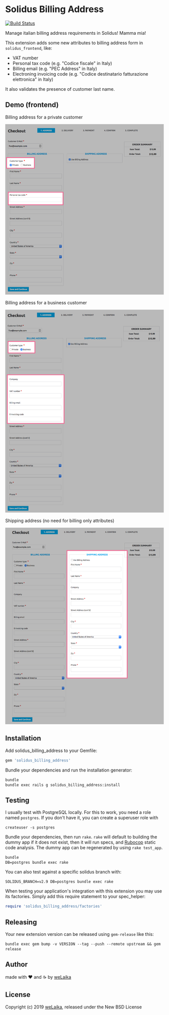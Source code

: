 # Solidus Billing Address

[![Build Status](https://travis-ci.org/welaika/solidus_billing_address.svg?branch=master)](https://travis-ci.org/welaika/solidus_billing_address)

Manage italian billing address requirements in Solidus! Mamma mia!

This extension adds some new attributes to billing address form in `solidus_frontend`, like:

* VAT number
* Personal tax code (e.g. "Codice fiscale" in Italy)
* Billing email (e.g. "PEC Address" in Italy)
* Electroning invoicing code (e.g. "Codice destinatario fatturazione elettronica" in Italy)

It also validates the presence of customer last name.

## Demo (frontend)

Billing address for a private customer

![Demo - Billing address for a private customer](billing_private.png)

Billing address for a business customer

![Demo - Billing address for a business customer](billing_business.png)

Shipping address (no need for billing only attributes)

![Demo shipping address](shipping.png)

## Installation

Add solidus_billing_address to your Gemfile:

```ruby
gem 'solidus_billing_address'
```

Bundle your dependencies and run the installation generator:

```shell
bundle
bundle exec rails g solidus_billing_address:install
```

Testing
-------

I usually test with PostgreSQL locally. For this to work, you need a role named `postgres`. If you don't have it, you can create a superuser role with

```shell
createuser -s postgres
```

Bundle your dependencies, then run `rake`. `rake` will default to building the dummy app if it does not exist, then it will run specs, and [Rubocop](https://github.com/bbatsov/rubocop) static code analysis. The dummy app can be regenerated by using `rake test_app`.

```shell
bundle
DB=postgres bundle exec rake
```

You can also test against a specific solidus branch with:

```shell
SOLIDUS_BRANCH=v2.9 DB=postgres bundle exec rake
```

When testing your application's integration with this extension you may use its factories.
Simply add this require statement to your spec_helper:

```ruby
require 'solidus_billing_address/factories'
```

## Releasing

Your new extension version can be released using `gem-release` like this:

```shell
bundle exec gem bump -v VERSION --tag --push --remote upstream && gem release
```

## Author

made with ❤️ and ☕️ by [weLaika](https://dev.welaika.com)

## License

Copyright (c) 2019 [weLaika](https://dev.welaika.com), released under the New BSD License
